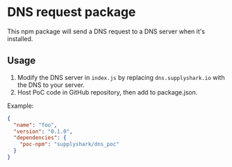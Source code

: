 # DNS request package

This npm package will send a DNS request to a DNS server when it's installed.

## Usage

1. Modify the DNS server in `index.js` by replacing `dns.supplyshark.io` with the DNS to your server.
2. Host PoC code in GitHub repository, then add to package.json.

Example:

```json
{
  "name": "foo",
  "version": "0.1.0",
  "dependencies": {
    "poc-npm": "supplyshark/dns_poc"
  }
}
```
